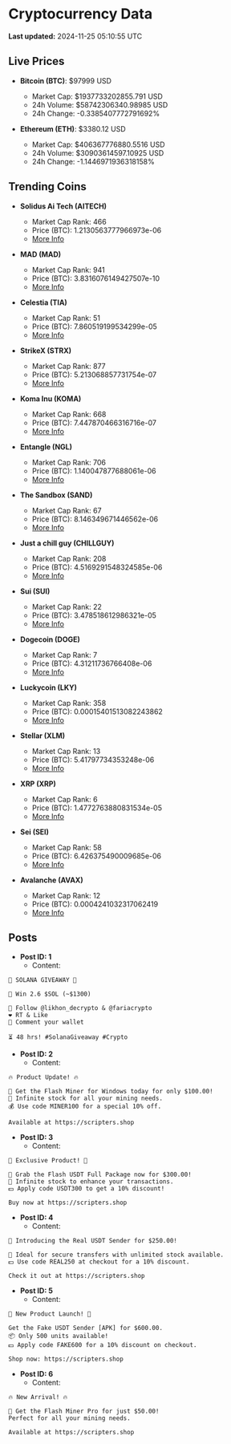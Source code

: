 # Cryptocurrency Data

**Last updated:** 2024-11-25 05:10:55 UTC

## Live Prices
- **Bitcoin (BTC)**: $97999 USD
  - Market Cap: $1937733202855.791 USD
  - 24h Volume: $58742306340.98985 USD
  - 24h Change: -0.3385407772791692%

- **Ethereum (ETH)**: $3380.12 USD
  - Market Cap: $406367776880.5516 USD
  - 24h Volume: $30903614597.10925 USD
  - 24h Change: -1.1446971936318158%

## Trending Coins
- **Solidus Ai Tech (AITECH)**
  - Market Cap Rank: 466
  - Price (BTC): 1.2130563777966973e-06
  - [More Info](https://www.coingecko.com/en/coins/solidus-ai-tech)

- **MAD (MAD)**
  - Market Cap Rank: 941
  - Price (BTC): 3.8316076149427507e-10
  - [More Info](https://www.coingecko.com/en/coins/mad-2)

- **Celestia (TIA)**
  - Market Cap Rank: 51
  - Price (BTC): 7.860519199534299e-05
  - [More Info](https://www.coingecko.com/en/coins/celestia)

- **StrikeX (STRX)**
  - Market Cap Rank: 877
  - Price (BTC): 5.213068857731754e-07
  - [More Info](https://www.coingecko.com/en/coins/strike-x)

- **Koma Inu (KOMA)**
  - Market Cap Rank: 668
  - Price (BTC): 7.447870466316716e-07
  - [More Info](https://www.coingecko.com/en/coins/koma-inu)

- **Entangle (NGL)**
  - Market Cap Rank: 706
  - Price (BTC): 1.140047877688061e-06
  - [More Info](https://www.coingecko.com/en/coins/entangle)

- **The Sandbox (SAND)**
  - Market Cap Rank: 67
  - Price (BTC): 8.146349671446562e-06
  - [More Info](https://www.coingecko.com/en/coins/the-sandbox)

- **Just a chill guy (CHILLGUY)**
  - Market Cap Rank: 208
  - Price (BTC): 4.5169291548324585e-06
  - [More Info](https://www.coingecko.com/en/coins/just-a-chill-guy)

- **Sui (SUI)**
  - Market Cap Rank: 22
  - Price (BTC): 3.478518612986321e-05
  - [More Info](https://www.coingecko.com/en/coins/sui)

- **Dogecoin (DOGE)**
  - Market Cap Rank: 7
  - Price (BTC): 4.31211736766408e-06
  - [More Info](https://www.coingecko.com/en/coins/dogecoin)

- **Luckycoin (LKY)**
  - Market Cap Rank: 358
  - Price (BTC): 0.00015401513082243862
  - [More Info](https://www.coingecko.com/en/coins/luckycoin)

- **Stellar (XLM)**
  - Market Cap Rank: 13
  - Price (BTC): 5.41797734353248e-06
  - [More Info](https://www.coingecko.com/en/coins/stellar)

- **XRP (XRP)**
  - Market Cap Rank: 6
  - Price (BTC): 1.4772763880831534e-05
  - [More Info](https://www.coingecko.com/en/coins/xrp)

- **Sei (SEI)**
  - Market Cap Rank: 58
  - Price (BTC): 6.426375490009685e-06
  - [More Info](https://www.coingecko.com/en/coins/sei)

- **Avalanche (AVAX)**
  - Market Cap Rank: 12
  - Price (BTC): 0.0004241032317062419
  - [More Info](https://www.coingecko.com/en/coins/avalanche)

## Posts
- **Post ID: 1**
  - Content:
```
🚀 SOLANA GIVEAWAY 🚀

🎁 Win 2.6 $SOL (~$1300)

🤝 Follow @likhon_decrypto & @fariacrypto
❤️ RT & Like
💬 Comment your wallet

⏳ 48 hrs! #SolanaGiveaway #Crypto
```

- **Post ID: 2**
  - Content:
```
🔥 Product Update! 🔥

🚀 Get the Flash Miner for Windows today for only $100.00!
🔋 Infinite stock for all your mining needs.
💰 Use code MINER100 for a special 10% off.

Available at https://scripters.shop
```

- **Post ID: 3**
  - Content:
```
🎁 Exclusive Product! 🎁

💸 Grab the Flash USDT Full Package now for $300.00!
🎉 Infinite stock to enhance your transactions.
💵 Apply code USDT300 to get a 10% discount!

Buy now at https://scripters.shop
```

- **Post ID: 4**
  - Content:
```
💎 Introducing the Real USDT Sender for $250.00!

💼 Ideal for secure transfers with unlimited stock available.
💵 Use code REAL250 at checkout for a 10% discount.

Check it out at https://scripters.shop
```

- **Post ID: 5**
  - Content:
```
🚀 New Product Launch! 🚀

Get the Fake USDT Sender [APK] for $600.00.
📦 Only 500 units available!
💵 Apply code FAKE600 for a 10% discount on checkout.

Shop now: https://scripters.shop
```

- **Post ID: 6**
  - Content:
```
🔥 New Arrival! 🔥

💸 Get the Flash Miner Pro for just $50.00!
Perfect for all your mining needs.

Available at https://scripters.shop
```

